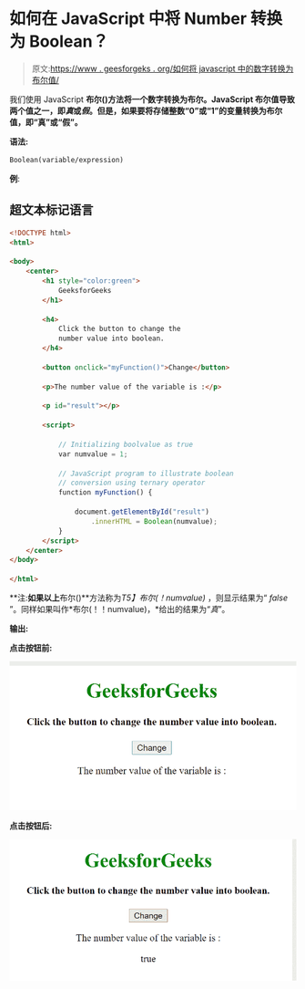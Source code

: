 # 如何在 JavaScript 中将 Number 转换为 Boolean？

> 原文:[https://www . geesforgeks . org/如何将 javascript 中的数字转换为布尔值/](https://www.geeksforgeeks.org/how-to-convert-number-to-boolean-in-javascript/)

我们使用 JavaScript **布尔()**方法将一个数字转换为布尔。JavaScript 布尔值导致两个值之一，即*真*或*假*。但是，如果要将存储整数**“0”或“1”**的变量转换为布尔值，即**“真”或“假”。**

**语法:**

```html
Boolean(variable/expression)
```

**例**:

## 超文本标记语言

```html
<!DOCTYPE html>
<html>

<body>
    <center>
        <h1 style="color:green">
            GeeksforGeeks
        </h1>

        <h4>
            Click the button to change the
            number value into boolean.
        </h4>

        <button onclick="myFunction()">Change</button>

        <p>The number value of the variable is :</p>

        <p id="result"></p>

        <script>

            // Initializing boolvalue as true 
            var numvalue = 1;

            // JavaScript program to illustrate boolean 
            // conversion using ternary operator 
            function myFunction() {

                document.getElementById("result")
                    .innerHTML = Boolean(numvalue);
            } 
        </script>
    </center>
</body>

</html>
```

**注:**如果以上**布尔()**方法称为*T5】布尔(！numvalue)* ，则显示结果为“ *false* ”。同样如果叫作*布尔(！！numvalue)，*给出的结果为“*真*”。

**输出:**

**点击按钮前:**

![](img/b5e00f1bd9e9a16b99819f07902d07cc.png)

**点击按钮后:**

![](img/c7c88c7572d975f356ba09efbb6cbd5b.png)